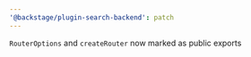 ```yaml
---
'@backstage/plugin-search-backend': patch
---
```


`RouterOptions` and `createRouter` now marked as public exports
